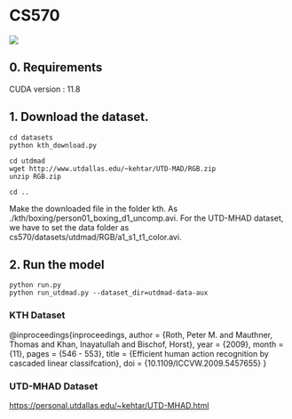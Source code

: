 # CS570

![](image.png)

## 0. Requirements

CUDA version : 11.8


## 1. Download the dataset.

```
cd datasets
python kth_download.py

cd utdmad
wget http://www.utdallas.edu/~kehtar/UTD-MAD/RGB.zip
unzip RGB.zip

cd ..
```

Make the downloaded file in the folder kth. As ./kth/boxing/person01_boxing_d1_uncomp.avi.
For the UTD-MHAD dataset, we have to set the data folder as cs570/datasets/utdmad/RGB/a1_s1_t1_color.avi.

## 2. Run the model

```
python run.py
python run_utdmad.py --dataset_dir=utdmad-data-aux
```

### KTH Dataset

@inproceedings{inproceedings,
author = {Roth, Peter M. and Mauthner, Thomas and Khan, Inayatullah and Bischof, Horst},
year = {2009},
month = {11},
pages = {546 - 553},
title = {Efficient human action recognition by cascaded linear classifcation},
doi = {10.1109/ICCVW.2009.5457655}
}

### UTD-MHAD Dataset
https://personal.utdallas.edu/~kehtar/UTD-MHAD.html